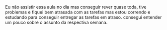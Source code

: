Eu não assistir essa aula no dia  mas conseguir rever quase toda, tive problemas e fiquei bem atrasada com as tarefas mas estou correndo e estudando para conseguir entregar as tarefas em atraso. consegui entender um pouco sobre o assunto da respectiva semana. 